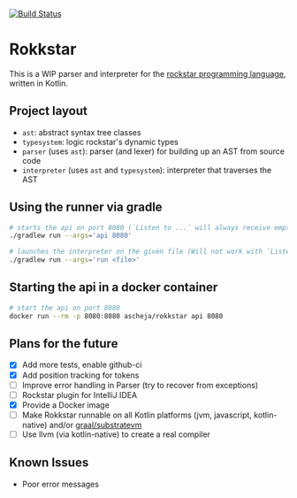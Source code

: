[![Build Status](https://travis-ci.org/ascheja/rokkstar.svg?branch=master)](https://travis-ci.org/ascheja/rokkstar)

Rokkstar
========
This is a WIP parser and interpreter for the [rockstar programming language](https://github.com/RockstarLang/rockstar),
written in Kotlin.

Project layout
--------------
- `ast`: abstract syntax tree classes
- `typesystem`: logic rockstar's dynamic types
- `parser` (uses `ast`): parser (and lexer) for building up an AST from source code
- `interpreter` (uses `ast` and `typesystem`): interpreter that traverses the AST

Using the runner via gradle
---------------------------
```bash
# starts the api on port 8080 (`Listen to ...` will always receive empty strings)
./gradlew run --args='api 8080'

# launches the interpreter on the given file (Will not work with `Listen to ...`, you have to run it manually in that case)
./gradlew run --args='run <file>'
```

Starting the api in a docker container
-------------------------------------
```bash
# start the api on port 8080
docker run --rm -p 8080:8080 ascheja/rokkstar api 8080
```

Plans for the future
--------------------
- [x] Add more tests, enable github-ci
- [x] Add position tracking for tokens
- [ ] Improve error handling in Parser (try to recover from exceptions)
- [ ] Rockstar plugin for IntelliJ IDEA
- [x] Provide a Docker image
- [ ] Make Rokkstar runnable on all Kotlin platforms (jvm, javascript, kotlin-native) and/or [graal/substratevm](https://github.com/oracle/graal)
- [ ] Use llvm (via kotlin-native) to create a real compiler

Known Issues
------------
- Poor error messages
